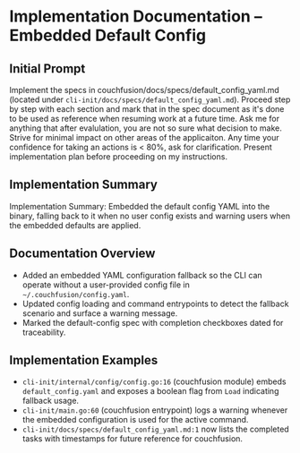 # Implementation Documentation – Embedded Default Config

## Initial Prompt
Implement the specs in couchfusion/docs/specs/default_config_yaml.md (located under `cli-init/docs/specs/default_config_yaml.md`). Proceed step by step with each section and mark that in the spec document as it's done to be used as reference when resuming work at a future time. 
Ask me for anything that after evalulation, you are not so sure what decision to make. Strive for minimal impact on other areas of the applicaiton. Any time your confidence for taking an actions is < 80%, ask for clarification. Present implementation plan before proceeding on my instructions.

## Implementation Summary
Implementation Summary: Embedded the default config YAML into the binary, falling back to it when no user config exists and warning users when the embedded defaults are applied.

## Documentation Overview
- Added an embedded YAML configuration fallback so the CLI can operate without a user-provided config file in `~/.couchfusion/config.yaml`.
- Updated config loading and command entrypoints to detect the fallback scenario and surface a warning message.
- Marked the default-config spec with completion checkboxes dated for traceability.

## Implementation Examples
- `cli-init/internal/config/config.go:16` (couchfusion module) embeds `default_config.yaml` and exposes a boolean flag from `Load` indicating fallback usage.
- `cli-init/main.go:60` (couchfusion entrypoint) logs a warning whenever the embedded configuration is used for the active command.
- `cli-init/docs/specs/default_config_yaml.md:1` now lists the completed tasks with timestamps for future reference for couchfusion.

